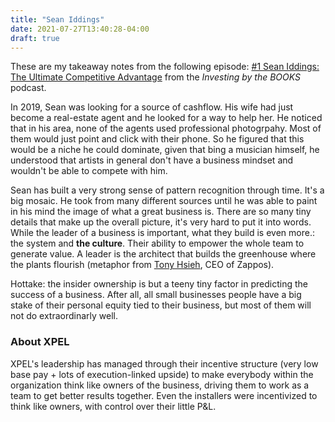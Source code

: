 ```yaml
---
title: "Sean Iddings"
date: 2021-07-27T13:40:28-04:00
draft: true
---
```


These are my takeaway notes from the following episode: [#1 Sean Iddings: The Ultimate Competitive Advantage](https://open.spotify.com/episode/4xjyc8yEMnJF22HnsaTJm8?si=9X6y1jm3SC-O7zFhsfk8lw&dl_branch=1&nd=1) from the _Investing by the BOOKS_ podcast.

In 2019, Sean was looking for a source of cashflow. His wife had just become a real-estate agent and he looked for a way to help her. He noticed that in his area, none of the agents used professional photogrpahy. Most of them would just point and click with their phone. So he figured that this would be a niche he could dominate, given that bing a musician himself, he understood that artists in general don't have a business mindset and wouldn't be able to compete with him.

Sean has built a very strong sense of pattern recognition through time. It's a big mosaic. He took from many different sources until he was able to paint in his mind the image of what a great business is. There are so many tiny details that make up the overall picture, it's very hard to put it into words. While the leader of a business is important, what they build is even more.: the system and **the culture**. Their ability to empower the whole team to generate value. A leader is the architect that builds the greenhouse where the plants flourish (metaphor from [Tony Hsieh](https://www.inc.com/allison-fass/tony-hsieh-zappos-growth-strategies.html), CEO of Zappos).

Hottake: the insider ownership is but a teeny tiny factor in predicting the success of a business. After all, all small businesses people have a big stake of their personal equity tied to their business, but most of them will not do extraordinarly well.

### About XPEL

XPEL's leadership has managed through their incentive structure (very low base pay + lots of execution-linked upside) to make everybody within the organization think like owners of the business, driving them to work as a team to get better results together. Even the installers were incentivized to think like owners, with control over their little P&L.